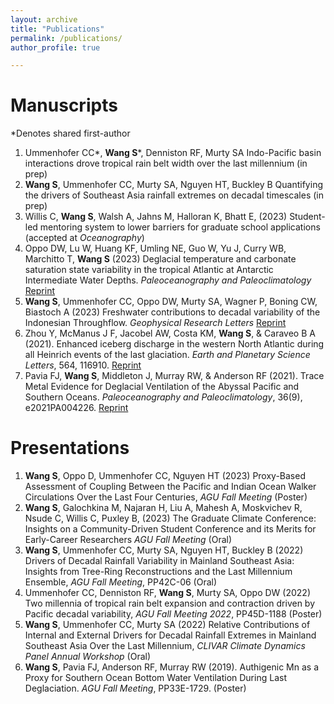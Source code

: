 ```yaml
---
layout: archive
title: "Publications"
permalink: /publications/
author_profile: true

---
```


Manuscripts
======
*Denotes shared first-author
1. Ummenhofer CC*, **Wang S***, Denniston RF, Murty SA Indo-Pacific basin interactions drove tropical rain belt width over the last millennium (in prep)
2.  **Wang S**, Ummenhofer CC, Murty SA, Nguyen HT, Buckley B Quantifying the drivers of Southeast Asia rainfall extremes on decadal timescales (in prep)
3. Willis C, **Wang S**, Walsh A, Jahns M, Halloran K, Bhatt E, (2023) Student-led mentoring system to lower barriers for graduate school applications (accepted at *Oceanography*)
4. Oppo DW, Lu W, Huang KF, Umling NE, Guo W, Yu J, Curry WB, Marchitto T, **Wang S** (2023) Deglacial temperature and carbonate saturation state variability in the tropical Atlantic at Antarctic Intermediate Water Depths. *Paleoceanography and Paleoclimatology* [Reprint](https://agupubs.onlinelibrary.wiley.com/doi/abs/10.1029/2023PA004674)
5. **Wang S**, Ummenhofer CC, Oppo DW, Murty SA, Wagner P, Boning CW, Biastoch A (2023) Freshwater contributions to decadal variability of the Indonesian Throughflow. *Geophysical Research Letters* [Reprint](https://agupubs.onlinelibrary.wiley.com/doi/10.1029/2023GL103906)
6. Zhou Y, McManus J F, Jacobel AW, Costa KM, **Wang S**, & Caraveo B A (2021). Enhanced iceberg discharge in the western North Atlantic during all Heinrich events of the last glaciation. *Earth and Planetary Science Letters*, 564, 116910. [Reprint](https://www.sciencedirect.com/science/article/abs/pii/S0012821X21001692)
7. Pavia FJ, **Wang S**, Middleton J, Murray RW, & Anderson RF (2021). Trace Metal Evidence for Deglacial Ventilation of the Abyssal Pacific and Southern Oceans. *Paleoceanography and Paleoclimatology*, 36(9), e2021PA004226. [Reprint](https://agupubs.onlinelibrary.wiley.com/doi/abs/10.1029/2021PA004226)


Presentations
======

1. **Wang S**, Oppo D, Ummenhofer CC, Nguyen HT (2023) Proxy-Based Assessment of Coupling Between the Pacific and Indian Ocean Walker Circulations Over the Last Four Centuries, *AGU Fall Meeting* (Poster)
2. **Wang S**, Galochkina M, Najaran H, Liu A, Mahesh A, Moskvichev R, Nsude C, Willis C, Puxley B, (2023) The Graduate Climate Conference: Insights on a Community-Driven Student Conference and its Merits for Early-Career Researchers *AGU Fall Meeting* (Oral)
3. **Wang S**, Ummenhofer CC, Murty SA, Nguyen HT, Buckley B (2022) Drivers of Decadal Rainfall Variability in Mainland Southeast Asia: Insights from Tree-Ring Reconstructions and the Last Millennium Ensemble, *AGU Fall Meeting*, PP42C-06 (Oral)
4. Ummenhofer CC, Denniston RF, **Wang S**, Murty SA, Oppo DW (2022) Two millennia of tropical rain belt expansion and contraction driven by Pacific decadal variability, *AGU Fall Meeting 2022*, PP45D-1188 (Poster)
5.  **Wang S**, Ummenhofer CC, Murty SA (2022) Relative Contributions of Internal and External Drivers for Decadal Rainfall Extremes in Mainland Southeast Asia Over the Last Millennium, *CLIVAR Climate Dynamics Panel Annual Workshop* (Oral)
6. **Wang S**, Pavia FJ, Anderson RF, Murray RW (2019). Authigenic Mn as a Proxy for Southern Ocean Bottom Water Ventilation During Last Deglaciation. *AGU Fall Meeting*, PP33E-1729. (Poster)
